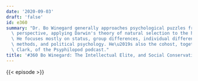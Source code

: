 ```yaml
---
date: '2020-09-03'
draft: 'false'
id: e360
summary: "Dr. Bo Winegard generally approaches psychological puzzles from an evolutionary\
  \ perspective, applying Darwin's theory of natural selection to the human mind.\
  \ He focuses mostly on status, group differences, individual differences, bias,\
  \ methods, and political psychology. He\u2019s also the cohost, together with Cory\
  \ Clark, of the Psyphilopod podcast."
title: '#360 Bo Winegard: The Intellectual Elite, and Social Conservatism'
---
```

{{< episode >}}
